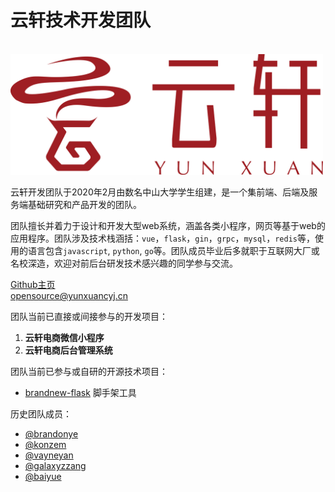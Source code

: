 # 云轩技术开发团队 <!-- {docsify-ignore} -->
<br/>

<img src="./assets/logo.png" width = "500" alt="图片名称" />

云轩开发团队于2020年2月由数名中山大学学生组建，是一个集前端、后端及服务端基础研究和产品开发的团队。

团队擅长并着力于设计和开发大型web系统，涵盖各类小程序，网页等基于web的应用程序。团队涉及技术栈涵括：`vue`，`flask`，`gin`，`grpc`，`mysql`，`redis`等，使用的语言包含`javascript`, `python`, `go`等。团队成员毕业后多就职于互联网大厂或名校深造，欢迎对前后台研发技术感兴趣的同学参与交流。

[Github主页](https://github.com/Yunxuan-Develop)  
opensource@yunxuancyj.cn

团队当前已直接或间接参与的开发项目：
1. **云轩电商微信小程序**  
2. **云轩电商后台管理系统**

团队当前已参与或自研的开源技术项目：

- [brandnew-flask](https://github.com/ysyisyourbrother/brandnew-flask) 脚手架工具

历史团队成员：
- [@brandonye](https://github.com/ysyisyourbrother)
- [@konzem](https://github.com/KONZEM)
- [@vayneyan](https://github.com/VayneYan)
- [@galaxyzzang](https://github.com/galaxyzzang)
- [@baiyue](https://github.com/baiyue990121)
